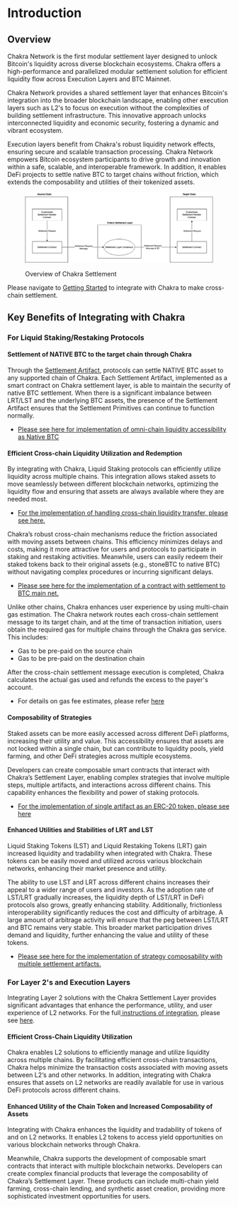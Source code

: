 # Introduction

## Overview

Chakra Network is the first modular settlement layer designed to unlock Bitcoin's liquidity across diverse blockchain ecosystems. Chakra offers a high-performance and parallelized modular settlement solution for efficient liquidity flow across Execution Layers and BTC Mainnet.

Chakra Network provides a shared settlement layer that enhances Bitcoin's integration into the broader blockchain landscape, enabling other execution layers such as L2's to focus on execution without the complexities of building settlement infrastructure. This innovative approach unlocks interconnected liquidity and economic security, fostering a dynamic and vibrant ecosystem.

Execution layers benefit from Chakra's robust liquidity network effects, ensuring secure and scalable transaction processing. Chakra Network empowers Bitcoin ecosystem participants to drive growth and innovation within a safe, scalable, and interoperable framework. In addition, it enables DeFi projects to settle native BTC to target chains without friction, which extends the composability and utilities of their tokenized assets.&#x20;

<figure><img src=".gitbook/assets/image.png" alt=""><figcaption><p>Overview of Chakra Settlement</p></figcaption></figure>

Please navigate to [Getting Started](chakra-settlement-layer/getting-started.md) to integrate with Chakra to make cross-chain settlement.

## Key Benefits of Integrating with Chakra

### For Liquid Staking/Restaking Protocols

#### Settlement of NATIVE BTC to the target chain through Chakra

Through the [Settlement Artifact](concepts/chakra-settlement-artifacts/), protocols can settle NATIVE BTC asset to any supported chain of Chakra. Each Settlement Artifact, implemented as a smart contract on Chakra settlement layer, is able to maintain the security of native BTC settlement. When there is a significant imbalance between LRT/LST and the underlying BTC assets, the presence of the Settlement Artifact ensures that the Settlement Primitives can continue to function normally.

* [Please see here for implementation of omni-chain liquidity accessibility as Native BTC](guides/access-omni-chain-liquidity-as-native-btc.md)

#### Efficient Cross-chain Liquidity Utilization and Redemption

By integrating with Chakra, Liquid Staking protocols can efficiently utilize liquidity across multiple chains. This integration allows staked assets to move seamlessly between different blockchain networks, optimizing the liquidity flow and ensuring that assets are always available where they are needed most.&#x20;

* [For the implementation of handling cross-chain liquidity transfer, please see here.](guides/cross-chain-transfer-with-settlement-layer.md)

Chakra’s robust cross-chain mechanisms reduce the friction associated with moving assets between chains. This efficiency minimizes delays and costs, making it more attractive for users and protocols to participate in staking and restaking activities. Meanwhile, users can easily redeem their staked tokens back to their original assets (e.g., stoneBTC to native BTC) without navigating complex procedures or incurring significant delays.

* [Please see here for the implementation of a contract with settlement to BTC main net. ](guides/staking-settlement-artifacts-with-native-btc-withdraw.md)

Unlike other chains, Chakra enhances user experience by using multi-chain gas estimation. The Chakra network routes each cross-chain settlement message to its target chain, and at the time of transaction initiation, users obtain the required gas for multiple chains through the Chakra gas service. This includes:

* Gas to be pre-paid on the source chain
* Gas to be pre-paid on the destination chain

After the cross-chain settlement message execution is completed, Chakra calculates the actual gas used and refunds the excess to the payer's account.

* For details on gas fee estimates, please refer [here](chakra-settlement-layer/gas/)&#x20;

#### Composability of Strategies

Staked assets can be more easily accessed across different DeFi platforms, increasing their utility and value. This accessibility ensures that assets are not locked within a single chain, but can contribute to liquidity pools, yield farming, and other DeFi strategies across multiple ecosystems.

Developers can create composable smart contracts that interact with Chakra’s Settlement Layer, enabling complex strategies that involve multiple steps, multiple artifacts, and interactions across different chains. This capability enhances the flexibility and power of staking protocols.

* [For the implementation of single artifact as an ERC-20 token, please see here](resources/contracts-and-script-templates/settlement-handler-contract/)

#### Enhanced Utilities and Stabilities of LRT and LST

Liquid Staking Tokens (LST) and Liquid Restaking Tokens (LRT) gain increased liquidity and tradability when integrated with Chakra. These tokens can be easily moved and utilized across various blockchain networks, enhancing their market presence and utility.

The ability to use LST and LRT across different chains increases their appeal to a wider range of users and investors. As the adoption rate of LST/LRT gradually increases, the liquidity depth of LST/LRT in DeFi protocols also grows, greatly enhancing stability. Additionally, frictionless interoperability significantly reduces the cost and difficulty of arbitrage. A large amount of arbitrage activity will ensure that the peg between LST/LRT and BTC remains very stable. This broader market participation drives demand and liquidity, further enhancing the value and utility of these tokens.

* [Please see here for the implementation of strategy composability with multiple settlement artifacts. ](guides/liquidity-composability-via-chakra-settlement-layer.md)

### For Layer 2's and Execution Layers

Integrating Layer 2 solutions with the Chakra Settlement Layer provides significant advantages that enhance the performance, utility, and user experience of L2 networks. For the full[ instructions of integration](guides/layer-2s-and-execution-layer-integration/), please see [here](guides/layer-2s-and-execution-layer-integration/).&#x20;

#### Efficient Cross-Chain Liquidity Utilization

Chakra enables L2 solutions to efficiently manage and utilize liquidity across multiple chains. By facilitating efficient cross-chain transactions, Chakra helps minimize the transaction costs associated with moving assets between L2‘s and other networks. In addition, integrating with Chakra ensures that assets on L2 networks are readily available for use in various DeFi protocols across different chains.

#### Enhanced Utility of the Chain Token and Increased Composability of Assets

Integrating with Chakra enhances the liquidity and tradability of tokens of and on L2 networks. It enables L2 tokens to access yield opportunities on various blockchain networks through Chakra.&#x20;

Meanwhile, Chakra supports the development of composable smart contracts that interact with multiple blockchain networks. Developers can create complex financial products that leverage the composability of Chakra’s Settlement Layer. These products can include multi-chain yield farming, cross-chain lending, and synthetic asset creation, providing more sophisticated investment opportunities for users.

